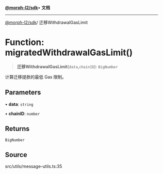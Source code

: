 [**@morph-l2/sdk**](../globals.md)• **文档**

***

[@morph-l2/sdk](../globals.md)/ 迁移WithdrawalGasLimit

# Function: migratedWithdrawalGasLimit()

> **迁移WithdrawalGasLimit**(`data`,`chainID`): `BigNumber`

计算迁移提款的最低 Gas 限制。

## Parameters

• **data**: `string`

• **chainID**: `number`

## Returns

`BigNumber`

## Source

src/utils/message-utils.ts:35
